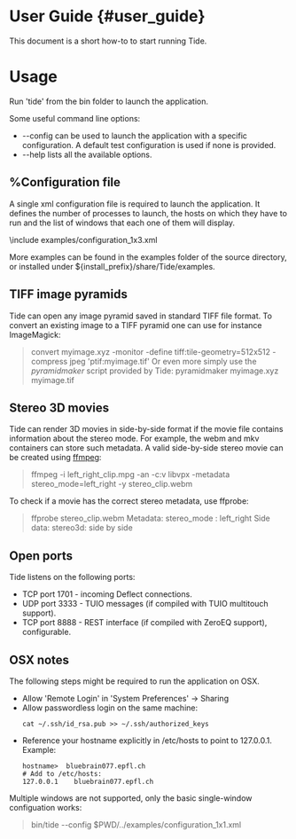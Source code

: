 User Guide {#user_guide}
============

This document is a short how-to to start running Tide.

# Usage

Run 'tide' from the bin folder to launch the application.

Some useful command line options:

* \-\-config can be used to launch the application with a specific
  configuration. A default test configuration is used if none is provided.
* \-\-help lists all the available options.

## %Configuration file

A single xml configuration file is required to launch the application. It
defines the number of processes to launch, the hosts on which they have to run
and the list of windows that each one of them will display.

\include examples/configuration_1x3.xml

More examples can be found in the examples folder of the source directory, or
installed under ${install_prefix}/share/Tide/examples.

## TIFF image pyramids

Tide can open any image pyramid saved in standard TIFF file format. To convert
an existing image to a TIFF pyramid one can use for instance ImageMagick:
> convert myimage.xyz -monitor -define tiff:tile-geometry=512x512 -compress jpeg 'ptif:myimage.tif'
Or even more simply use the *pyramidmaker* script provided by Tide:
> pyramidmaker myimage.xyz myimage.tif

## Stereo 3D movies

Tide can render 3D movies in side-by-side format if the movie file contains
information about the stereo mode. For example, the webm and mkv containers can
store such metadata. A valid side-by-side stereo movie can be created using
[ffmpeg](https://ffmpeg.org/ffmpeg-formats.html#Metadata):

> ffmpeg -i left_right_clip.mpg -an -c:v libvpx -metadata stereo_mode=left_right -y stereo_clip.webm

To check if a movie has the correct stereo metadata, use ffprobe:

> ffprobe stereo_clip.webm
Metadata:
stereo_mode : left_right
Side data:
stereo3d: side by side

## Open ports

Tide listens on the following ports:

* TCP port 1701 - incoming Deflect connections.
* UDP port 3333 - TUIO messages (if compiled with TUIO multitouch support).
* TCP port 8888 - REST interface (if compiled with ZeroEQ support),
                  configurable.

## OSX notes

The following steps might be required to run the application on OSX.

* Allow 'Remote Login' in 'System Preferences' -> Sharing
* Allow passwordless login on the same machine:
  ~~~~~~~~~~~~~{.sh}
  cat ~/.ssh/id_rsa.pub >> ~/.ssh/authorized_keys
  ~~~~~~~~~~~~~
* Reference your hostname explicitly in /etc/hosts to point to 127.0.0.1.
  Example:
  ~~~~~~~~~~~~~{.sh}
  hostname>  bluebrain077.epfl.ch
  # Add to /etc/hosts:
  127.0.0.1    bluebrain077.epfl.ch
  ~~~~~~~~~~~~~

Multiple windows are not supported, only the basic single-window configuation
works:
> bin/tide --config $PWD/../examples/configuration_1x1.xml
